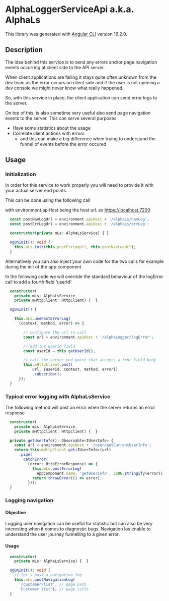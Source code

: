 # AlphaLoggerServiceApi a.k.a. AlphaLs

This library was generated with [Angular CLI](https://github.com/angular/angular-cli) version 16.2.0.

## Description

The idea behind this service is to send any errors and/or page navigation events occurring at client side to the API server.

When client applications are failing it stays quite often unknown from the dev team as the error occurs on client side and if the user is not opening a dev console we might never know what really happened.

So, with this service in place, the client application can send error logs to the server.

On top of this, is also sometime very useful also send page navigation events to the server. This can serve several purposes

* Have some statistics about the usage
* Correlate client actions with errors
  * and this can make a big difference when trying to understand the funnel of events before the error occured

## Usage

### Initialization

In order for this service to work properly you will need to provide it with your actual server end points.

This can be done using the following call

with environment.apiHost being the host url. ex https://localhost.7200

``` typescript
  const postNavLogUrl = environment.apiHost + '/alphaLs/navLog';
  const postErrLogUrl = environment.apiHost + '/alphaLs/errLog';

  constructor(private mLs: AlphaLsService) { }

  ngOnInit(): void {
    this.mLs.init(this.postErrLogUrl, this.postNavLogUrl);
  }
```

Alternatively you can also inject your own code for the two calls for example during the init of the app.component

In the following code we will override the standard behaviour of the logError call to add a fourth field 'userId'

``` typescript
  constructor(
    private mLs: AlphaLsService,
    private mHttpClient: HttpClient) {  }

  ngOnInit() {

    this.mLs.usePostErrorLog(
      (context, method, error) => {

        // configure the url to call
        const url = environment.apiHost + '/alphaLogger/logError';

        // add the userId field
        const userId = this.getUserId();

        // call the server end point that accepts a four field body
        this.mHttpClient.post(
            url, {userId, context, method, error})
            .subscribe();
      });
  }

```

### Typical error logging with AlphaLsService

The following method will post an error when the server returns an error response

``` typescript
  constructor(
    private mLs: AlphaLsService,
    private mHttpClient: HttpClient) {  }

  private getUserInfo(): Observable<IUserInfo> {
    const url = environment.apiHost + '/user/getCurrentUserInfo';
    return this.mHttpClient.get<IUserInfo>(url)
      .pipe(
        catchError(
          (error: HttpErrorResponse) => {
            this.mLs.postErrorLog(
              AppComponent.name, 'getUserInfo', JSON.stringify(error));
            return throwError(() => error);
          }));
  }
```

### Logging navigation

#### Objective

Logging user navigation can be useful for statistic but can also be very interesting when it comes to diagnostic bugs. Navigation los enable to understand the user journey funnelling to a given error.

#### Usage

``` typescript
  constructor(
    private mLs: AlphaLsService) {  }

  ngOnInit(): void {
    // let's post a navigation log
    this.mLs.postNavigationLog(
      '/customer/list', // page path
      'Customer list'); // page title
  }

```

